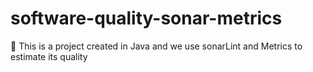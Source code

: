 # software-quality-sonar-metrics
📁 This is a project created in Java and we use sonarLint and Metrics to estimate its quality
